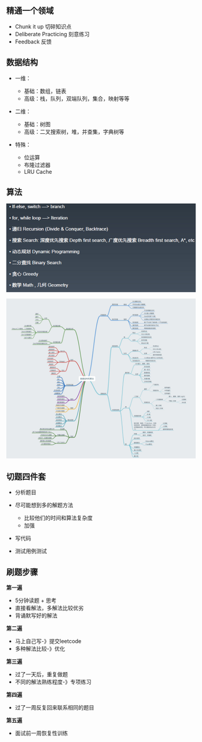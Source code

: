 ## 精通一个领域

-  Chunk it up 切碎知识点
-  Deliberate Practicing 刻意练习
-  Feedback 反馈

## 数据结构

- 一维：
  - 基础：数组，链表
  - 高级：栈，队列，双端队列，集合，映射等等

- 二维：
  - 基础：树图
  - 高级：二叉搜索树，堆，并查集，字典树等

- 特殊：
  - 位运算
  - 布隆过滤器
  - LRU Cache

## 算法

![image-20200810185844609](_v_images/image-20200810185844609.png)

![image-20200810185946038](_v_images/image-20200810185946038.png)

## 切题四件套

- 分析题目
- 尽可能想到多的解题方法
  - 比较他们的时间和算法复杂度
  - 加强

- 写代码
- 测试用例测试

## 刷题步骤

**第一遍**

- 5分钟读题 + 思考
- 直接看解法，多解法比较优劣
- 背诵默写好的解法

**第二遍**

- 马上自己写-》提交leetcode
- 多种解法比较-》优化

**第三遍**

- 过了一天后，重复做题
- 不同的解法熟练程度-》专项练习

**第四遍**

- 过了一周反复回来联系相同的题目

**第五遍**

- 面试前一周恢复性训练

